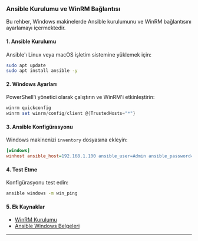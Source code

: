 ### Ansible Kurulumu ve WinRM Bağlantısı

Bu rehber, Windows makinelerde Ansible kurulumunu ve WinRM bağlantısını ayarlamayı içermektedir.

#### 1. Ansible Kurulumu
Ansible'ı Linux veya macOS işletim sistemine yüklemek için:
```bash
sudo apt update
sudo apt install ansible -y
```

#### 2. Windows Ayarları
PowerShell'i yönetici olarak çalıştırın ve WinRM'i etkinleştirin:
```powershell
winrm quickconfig
winrm set winrm/config/client @{TrustedHosts="*"}
```

#### 3. Ansible Konfigürasyonu
Windows makinenizi `inventory` dosyasına ekleyin:
```ini
[windows]
winhost ansible_host=192.168.1.100 ansible_user=Admin ansible_password=Password ansible_connection=winrm ansible_winrm_server_cert_validation=ignore
```

#### 4. Test Etme
Konfigürasyonu test edin:
```bash
ansible windows -m win_ping
```

#### 5. Ek Kaynaklar
- [WinRM Kurulumu](https://docs.ansible.com/ansible/latest/user_guide/windows_winrm.html)
- [Ansible Windows Belgeleri](https://docs.ansible.com/ansible/latest/user_guide/windows.html)

---
